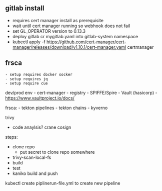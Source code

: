 ## gitlab install
-   requires cert manager install as prerequisite
-   wait until cert manager running so webhook does not fail
-   set GL_OPERATOR version to 0.13.3
-   deploy gitlab cr mygitlab.yaml into gitlab-system namespace
- kubectl apply -f https://github.com/cert-manager/cert-manager/releases/download/v1.10.1/cert-manager.yaml certmanager


## frsca
    - setup requires docker socker
    - setup requires jq
    - setup require cue

dev/prod env
    - cert-manager
    - registry
    - SPIFFE/Spire
    - Vault (hasicorp)
        - https://www.vaultproject.io/docs/

frsca:
    - tekton pipelines
    - tekton chains
    - kyverno

trivy
 - code anaylsis?
crane
cosign

 steps:
  - clone repo
    - put secret to clone repo somewhere
  - trivy-scan-local-fs
  - build
  - test
  - kaniko build and push


kubectl create piplinerun-file.yml to create new pipeline